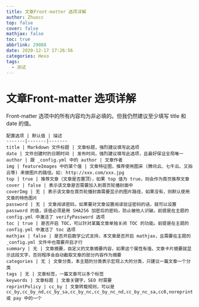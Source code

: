 ```yaml
---
title: 文章Front-matter 选项详解
author: Zhuocc
top: false
cover: false
mathjax: false
toc: true
abbrlink: 29088
date: 2020-12-17 17:26:56
categories: Hexo
tags:
  - 测试
---
```


# 文章Front-matter 选项详解
Front-matter 选项中的所有内容均为非必填的。但我仍然建议至少填写 title 和 date 的值。

    配置选项 | 默认值 | 描述
    -------|-------|-------
    title | Markdown 文件标题 | 文章标题，强烈建议填写此选项
    date | 文件创建时的日期时间 | 发布时间，强烈建议填写此选项，且最好保证全局唯一
    author | 跟 _config.yml 中的 author | 文章作者 
    img | featureImages 中的某个值 | 文章特征图，推荐使用图床 (腾讯云、七牛云、又拍云等) 来做图片的路径。如: http://xxx.com/xxx.jpg
    top | true | 推荐文章（文章是否置顶），如果 top 值为 true，则会作为首页推荐文章
    cover | false | 表示该文章是否需要加入到首页轮播封面中
    coverImg | 无 | 表示该文章在首页轮播封面需要显示的图片路径，如果没有，则默认使用文章的特色图片
    password | 无 | 文章阅读密码，如果要对文章设置阅读验证密码的话，就可以设置 password 的值，该值必须是用 SHA256 加密后的密码，防止被他人识破。前提是在主题的 config.yml 中激活了 verifyPassword 选项
    toc | true | 是否开启 TOC，可以针对某篇文章单独关闭 TOC 的功能。前提是在主题的 config.yml 中激活了 toc 选项
    mathjax | false | 是否开启数学公式支持，本文章是否开启 mathjax，且需要在主题的 _config.yml 文件中也需要开启才行
    summary | 无 | 文章摘要，自定义的文章摘要内容，如果这个属性有值，文章卡片摘要就显示这段文字，否则程序会自动截取文章的部分内容作为摘要
    categories | 无 | 文章分类，本主题的分类表示宏观上大的分类，只建议一篇文章一个分类
    tags | 无 | 文章标签，一篇文章可以多个标签
    keywords | 文章标题 | 文章关键字，SEO 时需要
    reprintPolicy | cc_by | 文章转载规则，可以是 cc_by,cc_by_nd,cc_by_sa,cc_by_nc,cc_by_nc_nd,cc_by_nc_sa,cc0,noreprint 或 pay 中的一个
    
